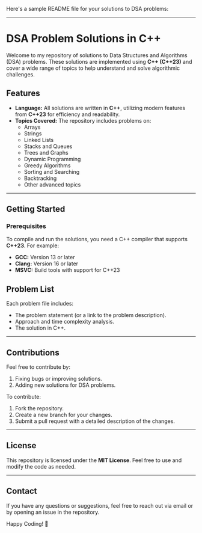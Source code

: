 Here's a sample README file for your solutions to DSA problems:

---

# DSA Problem Solutions in C++

Welcome to my repository of solutions to Data Structures and Algorithms (DSA) problems. These solutions are implemented using **C++ (C++23)** and cover a wide range of topics to help understand and solve algorithmic challenges.

## Features

- **Language:** All solutions are written in **C++**, utilizing modern features from **C++23** for efficiency and readability.
- **Topics Covered:** The repository includes problems on:
  - Arrays
  - Strings
  - Linked Lists
  - Stacks and Queues
  - Trees and Graphs
  - Dynamic Programming
  - Greedy Algorithms
  - Sorting and Searching
  - Backtracking
  - Other advanced topics
---

## Getting Started

### Prerequisites

To compile and run the solutions, you need a C++ compiler that supports **C++23**. For example:
- **GCC:** Version 13 or later
- **Clang:** Version 16 or later
- **MSVC:** Build tools with support for C++23


## Problem List

Each problem file includes:
- The problem statement (or a link to the problem description).
- Approach and time complexity analysis.
- The solution in C++.

---

## Contributions

Feel free to contribute by:
1. Fixing bugs or improving solutions.
2. Adding new solutions for DSA problems.

To contribute:
1. Fork the repository.
2. Create a new branch for your changes.
3. Submit a pull request with a detailed description of the changes.

---

## License

This repository is licensed under the **MIT License**. Feel free to use and modify the code as needed.

---

## Contact

If you have any questions or suggestions, feel free to reach out via email or by opening an issue in the repository.

Happy Coding! 🚀